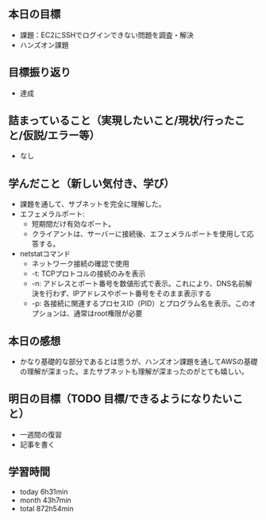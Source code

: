 ## 本日の目標
- 課題：EC2にSSHでログインできない問題を調査・解決
- ハンズオン課題

## 目標振り返り
- 達成

## 詰まっていること（実現したいこと/現状/行ったこと/仮説/エラー等）
- なし

## 学んだこと（新しい気付き、学び）
- 課題を通して、サブネットを完全に理解した。
- エフェメラルポート:
  - 短期間だけ有効なポート。
  - クライアントは、サーバーに接続後、エフェメラルポートを使用して応答する。
- netstatコマンド
  - ネットワーク接続の確認で使用
  - -t: TCPプロトコルの接続のみを表示
  - -n: アドレスとポート番号を数値形式で表示。これにより、DNS名前解決を行わず、IPアドレスやポート番号をそのまま表示する
  - -p: 各接続に関連するプロセスID（PID）とプログラム名を表示。このオプションは、通常はroot権限が必要

## 本日の感想
- かなり基礎的な部分であるとは思うが、ハンズオン課題を通してAWSの基礎の理解が深まった。またサブネットも理解が深まったのがとても嬉しい。

## 明日の目標（TODO 目標/できるようになりたいこと）
- 一週間の復習
- 記事を書く

## 学習時間
- today 6h31min
- month 43h7min
- total 872h54min
